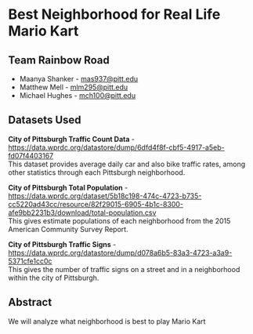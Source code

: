 # Best Neighborhood for Real Life Mario Kart

## Team Rainbow Road
- Maanya Shanker - mas937@pitt.edu
- Matthew Mell - mlm295@pitt.edu
- Michael Hughes - mch100@pitt.edu

## Datasets Used
**City of Pittsburgh Traffic Count Data** - https://data.wprdc.org/datastore/dump/6dfd4f8f-cbf5-4917-a5eb-fd07f4403167  
This dataset provides average daily car and also bike traffic rates, among other statistics through each Pittsburgh neighborhood.  

**City of Pittsburgh Total Population** - https://data.wprdc.org/dataset/5b18c198-474c-4723-b735-cc5220ad43cc/resource/82f29015-6905-4b1c-8300-afe9bb2231b3/download/total-population.csv  
This gives estimate populations of each neighborhood from the 2015 American Community Survey Report.  

**City of Pittsburgh Traffic Signs** - https://data.wprdc.org/datastore/dump/d078a6b5-83a3-4723-a3a9-5371cfe1cc0c  
This gives the number of traffic signs on a street and in a neighborhood within the city of Pittsburgh.



## Abstract
We will analyze what neighborhood is best to play Mario Kart
